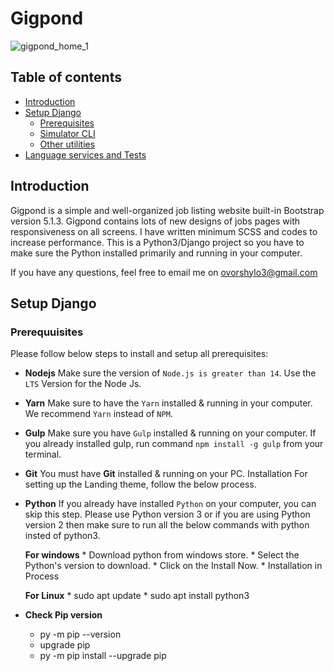 # Gigpond

![gigpond_home_1](https://user-images.githubusercontent.com/104790363/231290539-64715f7f-0136-4cd8-ac5c-d79f5eb84dae.png)

## Table of contents
- [Introduction](#Introduction)
- [Setup Django](#Setup-Django)
  * [Prerequisites](#Prerequisites)
  * [Simulator CLI](#simulator-cli)
  * [Other utilities](#other-utilities)
- [Language services and Tests](#language-services-and-tests)

## Introduction
Gigpond is a simple and well-organized job listing website built-in Bootstrap version 5.1.3.
Gigpond contains lots of new designs of jobs pages with responsiveness on all screens.
I have written minimum SCSS and codes to increase performance.
This is a Python3/Django project so you have to make sure the Python installed primarily and running in your computer.

If you have any questions, feel free to email me on ovorshylo3@gmail.com
## Setup Django
### Prerequuisites
Please follow below steps to install and setup all prerequisites:

  - **Nodejs**
    Make sure the version of `Node.js is greater than 14`. Use the `LTS` Version for the Node Js.

  - **Yarn**
    Make sure to have the `Yarn` installed & running in your computer. We recommend `Yarn` instead of `NPM`.

  - **Gulp**
    Make sure you have `Gulp` installed & running on your computer. If you already installed gulp, run command `npm install -g gulp` from your terminal.

  - **Git**
    You must have **Git** installed & running on your PC. Installation For setting up the Landing theme, follow the below process.

  - **Python**
     If you already have installed `Python` on your computer, you can skip this step. Please use Python version 3 or if you are using Python version 2 then make sure to run all the below commands with python insted of python3.

      **For windows**
        * Download python from windows store.
        * Select the Python's version to download.
        * Click on the Install Now.
        * Installation in Process

      **For Linux**
        * sudo apt update
        * sudo apt install python3

  - **Check Pip version**
    * py -m pip --version
    * upgrade pip
    * py -m pip install --upgrade pip